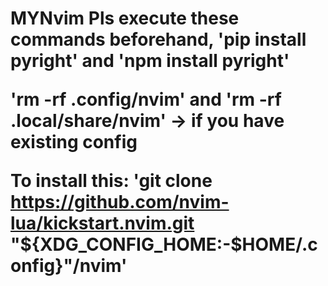 <H1>MYNvim <H1,>
Pls execute these commands beforehand,
'pip install pyright' and 'npm install pyright'

'rm -rf .config/nvim' and 'rm -rf .local/share/nvim' -> if you have existing config

To install this: 'git clone https://github.com/nvim-lua/kickstart.nvim.git "${XDG_CONFIG_HOME:-$HOME/.config}"/nvim'
